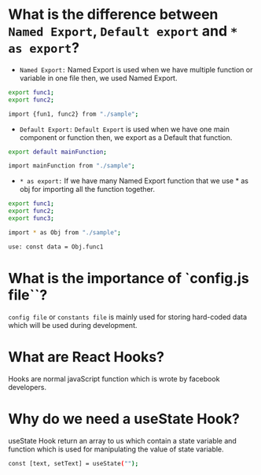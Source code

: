 # What is the difference between `Named Export`, `Default export` and `* as export`?

- `Named Export:` Named Export is used when we have multiple function or variable in one file then, we used Named Export.

```bash
export func1;
export func2;
```

```bash
import {fun1, func2} from "./sample";
```

- `Default Export:` `Default Export` is used when we have one main component or function then, we export as a Default that function.

```bash
export default mainFunction;
```

```bash
import mainFunction from "./sample";
```

- `* as export:` If we have many Named Export function that we use \* as obj for importing all the function together.

```bash
export func1;
export func2;
export func3;
```

```bash
import * as Obj from "./sample";

use: const data = Obj.func1
```

# What is the importance of `config.js file``?

`config file` or `constants file` is mainly used for storing hard-coded data which will be used during development.

# What are React Hooks?

Hooks are normal javaScript function which is wrote by facebook developers.

# Why do we need a useState Hook?

useState Hook return an array to us which contain a state variable and function which is used for manipulating the value of state variable.

```bash
const [text, setText] = useState("");
```
